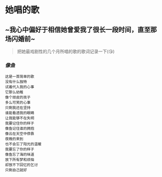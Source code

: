 # 她唱的歌

## ~我心中偏好于相信她曾爱我了很长一段时间，直至那场闪婚前~ 
 > 把她最戏剧性的几个月所唱的歌的歌词记录一下\(:kissing_heart:\) 

### *像鱼*
```
这是一首简单的歌
没有什么独特
试着代入我的心事
它那么幼稚
像个顽皮的孩子
多么可笑的心事
只剩我还在坚持
谁能看透我的眼睛
让我能够不在失明
我要记住你的样子
像鱼记住谁的拥抱
像云在天空中停靠
夜晚的来到
也不会忘了阳光的温暖
我要忘了你的样子
像鱼忘了海的味道
放下所有梦和烦恼
却放不下回忆的乞讨
只剩自己就好

```

